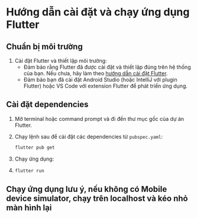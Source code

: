 # Hướng dẫn cài đặt và chạy ứng dụng Flutter

## Chuẩn bị môi trường

1. Cài đặt Flutter và thiết lập môi trường:
   - Đảm bảo rằng Flutter đã được cài đặt và thiết lập đúng trên hệ thống của bạn. Nếu chưa, hãy làm theo [hướng dẫn cài đặt Flutter](https://flutter.dev/docs/get-started/install).
   - Đảm bảo bạn đã cài đặt Android Studio (hoặc IntelliJ với plugin Flutter) hoặc VS Code với extension Flutter để phát triển ứng dụng.

## Cài đặt dependencies

1. Mở terminal hoặc command prompt và đi đến thư mục gốc của dự án Flutter.

2. Chạy lệnh sau để cài đặt các dependencies từ `pubspec.yaml`:

   ```bash
   flutter pub get
3. Chạy ứng dụng:
  
4.  ```bash
    flutter run


## Chạy ứng dụng lưu ý, nếu không có Mobile device simulator, chạy trên localhost và kéo nhỏ màn hình lại

